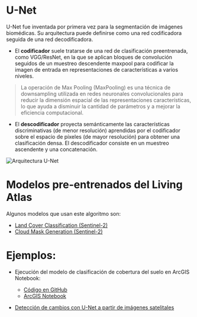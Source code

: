# U-Net

U-Net fue inventada por primera vez para la segmentación de imágenes biomédicas. Su arquitectura puede definirse como una red codificadora seguida de una red decodificadora. 

- El **codificador** suele tratarse de una red de clasificación preentrenada, como VGG/ResNet, en la que se aplican bloques de convolución seguidos de un muestreo descendente maxpool para codificar la imagen de entrada en representaciones de características a varios niveles. 
> La operación de Max Pooling (MaxPooling) es una técnica de downsampling utilizada en redes neuronales convolucionales para reducir la dimensión espacial de las representaciones características, lo que ayuda a disminuir la cantidad de parámetros y a mejorar la eficiencia computacional.

- El **descodificador** proyecta semánticamente las características discriminativas (de menor resolución) aprendidas por el codificador sobre el espacio de píxeles (de mayor resolución) para obtener una clasificación densa. El descodificador consiste en un muestreo ascendente y una concatenación. 

![Arquitectura U-Net](https://developers.arcgis.com/python/guide/images/unet.png)

# Modelos pre-entrenados del Living Atlas
Algunos modelos que usan este algoritmo son:
* [Land Cover Classification (Sentinel-2)](https://www.arcgis.com/home/item.html?id=afd124844ba84da69c2c533d4af10a58)
* [Cloud Mask Generation (Sentinel-2)](https://www.arcgis.com/home/item.html?id=1e1ec9602f4743108708ccdf362e3c48)


# Ejemplos:
* Ejecución del modelo de clasificación de cobertura del suelo en ArcGIS Notebook:
    - [Código en GitHub](landCoverClassification_sample.ipynb)
    - [ArcGIS Notebook](https://preventas.maps.arcgis.com/home/item.html?id=cc43c6f7fe5c423d93e9690db3a206e6)

* [Detección de cambios con U-Net a partir de imágenes satelitales](https://developers.arcgis.com/python/samples/multi-class-change-detection-using-segmentation-deep-learning-models)